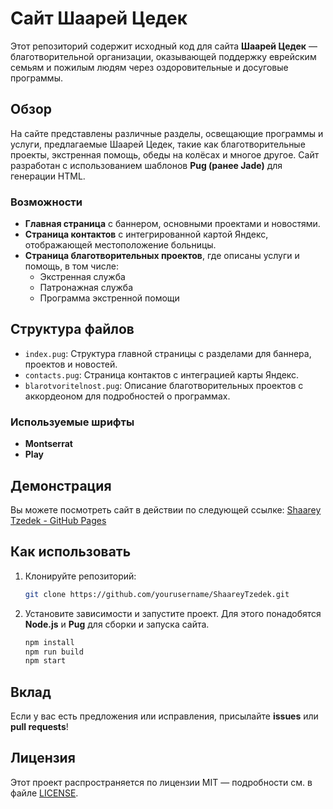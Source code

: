 # Сайт Шаарей Цедек

Этот репозиторий содержит исходный код для сайта **Шаарей Цедек** — благотворительной организации, оказывающей поддержку еврейским семьям и пожилым людям через оздоровительные и досуговые программы.

## Обзор

На сайте представлены различные разделы, освещающие программы и услуги, предлагаемые Шаарей Цедек, такие как благотворительные проекты, экстренная помощь, обеды на колёсах и многое другое. Сайт разработан с использованием шаблонов **Pug (ранее Jade)** для генерации HTML.

### Возможности
- **Главная страница** с баннером, основными проектами и новостями.
- **Страница контактов** с интегрированной картой Яндекс, отображающей местоположение больницы.
- **Страница благотворительных проектов**, где описаны услуги и помощь, в том числе:
  - Экстренная служба
  - Патронажная служба
  - Программа экстренной помощи

## Структура файлов

- `index.pug`: Структура главной страницы с разделами для баннера, проектов и новостей.
- `contacts.pug`: Страница контактов с интеграцией карты Яндекс.
- `blarotvoritelnost.pug`: Описание благотворительных проектов с аккордеоном для подробностей о программах.

### Используемые шрифты
- **Montserrat**
- **Play**

## Демонстрация

Вы можете посмотреть сайт в действии по следующей ссылке: [Shaarey Tzedek - GitHub Pages](https://curvaxs.github.io/ShaareyTzedek/)

## Как использовать

1. Клонируйте репозиторий:
    ```bash
    git clone https://github.com/yourusername/ShaareyTzedek.git
    ```

2. Установите зависимости и запустите проект. Для этого понадобятся **Node.js** и **Pug** для сборки и запуска сайта.

    ```bash
    npm install
    npm run build
    npm start
    ```

## Вклад

Если у вас есть предложения или исправления, присылайте **issues** или **pull requests**!

## Лицензия

Этот проект распространяется по лицензии MIT — подробности см. в файле [LICENSE](LICENSE).